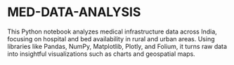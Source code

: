 # MED-DATA-ANALYSIS
This Python notebook analyzes medical infrastructure data across India, focusing on hospital and bed availability in rural and urban areas. Using libraries like Pandas, NumPy, Matplotlib, Plotly, and Folium, it turns raw data into insightful visualizations such as charts and geospatial maps.
